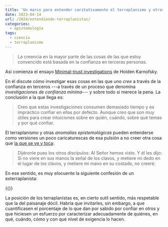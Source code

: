 ```yaml
---
title: 'Un marco para entender caritativamente el terraplanismo y otras anomalías epistemológicas'
date: 2023-04-14
url: /2024/entendiendo-terraplanistas/
categories:
  - epistemología
tags:
  - ciencia
  - terraplanismo
---
```


> La creencia en la mayor parte de las cosas de las que estoy convencido está basada en la confianza en terceras personas.

Así comienza el ensayo
[Minimal-trust investigations](https://www.cold-takes.com/minimal-trust-investigations/)
de Holden Karnofsky.

En él discute cómo investigar esas cosas en las que uno _cree_ a través de la confianza en terceros ---a través de un proceso que denomina _investigaciones de confianza mínima_--- y sobre todo si merece la pena. La conclusión a la que llega es:

> Creo que estas investigaciones consumen demasiado tiempo y es impráctico confiar en ellas por defecto. Aunque creo que son muy útiles para crear intuiciones sobre en quién, cuándo, sobre qué temas y por qué confiar.

El terraplanismo y otras _anomalías epistemológicas_ pueden entenderse como versiones un poco caricaturescas de esa pulsión a no creer otra cosa que [la que se ve y toca](https://es.wikipedia.org/wiki/Incredulidad_de_Tom%C3%A1s):

> Dijéronle pues los otros discípulos: Al Señor hemos visto. Y él les dijo: Si no viere en sus manos la señal de los clavos, y metiere mi dedo en el lugar de los clavos, y metiere mi mano en su costado, no creeré.

En ese sentido, es muy elocuente la siguiente confesión de un exterraplanista:

{{<youtube w-aaHZ4OX7Q>}}

La posición de los terraplanistas es, en cierto sutil sentido, más respetable que la del paisanaje dócil. Habría que invitarles, sin embargo, a que cuantificasen el porcentaje de lo que dan por sabido por confiar en otros y que hiciesen un esfuerzo por caracterizar adecuadamente de quiénes, en qué, cuándo, cómo y con qué nivel de exigencia lo hacen.
